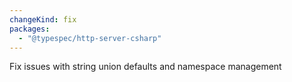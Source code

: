 ```yaml
---
changeKind: fix
packages:
  - "@typespec/http-server-csharp"
---
```


Fix issues with string union defaults and namespace management
